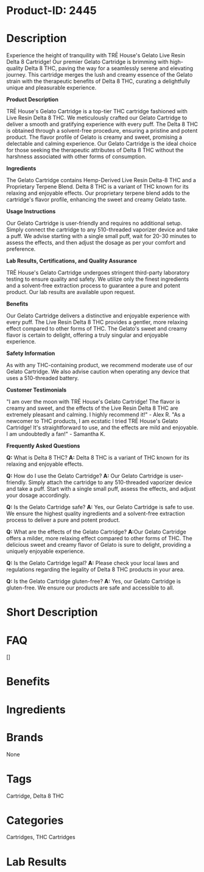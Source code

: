 # Product-ID: 2445

# Description

<div class="flex flex-grow flex-col gap-3">
<div class="flex flex-col items-start gap-4 whitespace-pre-wrap break-words">
<div class="markdown prose w-full break-words dark:prose-invert dark">
<p>Experience the height of tranquility with TRĒ House's Gelato Live Resin Delta 8 Cartridge! Our premier Gelato Cartridge is brimming with high-quality Delta 8 THC, paving the way for a seamlessly serene and elevating journey. This cartridge merges the lush and creamy essence of the Gelato strain with the therapeutic benefits of Delta 8 THC, curating a delightfully unique and pleasurable experience.</p>
<p><strong>Product Description</strong></p>
<p>TRĒ House's Gelato Cartridge is a top-tier THC cartridge fashioned with Live Resin Delta 8 THC. We meticulously crafted our Gelato Cartridge to deliver a smooth and gratifying experience with every puff. The Delta 8 THC is obtained through a solvent-free procedure, ensuring a pristine and potent product. The flavor profile of Gelato is creamy and sweet, promising a delectable and calming experience. Our Gelato Cartridge is the ideal choice for those seeking the therapeutic attributes of Delta 8 THC without the harshness associated with other forms of consumption.</p>
<p><strong>Ingredients</strong></p>
<p>The Gelato Cartridge contains Hemp-Derived Live Resin Delta-8 THC and a Proprietary Terpene Blend. Delta 8 THC is a variant of THC known for its relaxing and enjoyable effects. Our proprietary terpene blend adds to the cartridge's flavor profile, enhancing the sweet and creamy Gelato taste.</p>
<p><strong>Usage Instructions</strong></p>
<p>Our Gelato Cartridge is user-friendly and requires no additional setup. Simply connect the cartridge to any 510-threaded vaporizer device and take a puff. We advise starting with a single small puff, wait for 20-30 minutes to assess the effects, and then adjust the dosage as per your comfort and preference.</p>
<p><strong>Lab Results, Certifications, and Quality Assurance</strong></p>
<p>TRĒ House's Gelato Cartridge undergoes stringent third-party laboratory testing to ensure quality and safety. We utilize only the finest ingredients and a solvent-free extraction process to guarantee a pure and potent product. Our lab results are available upon request.</p>
<p><strong>Benefits</strong></p>
<p>Our Gelato Cartridge delivers a distinctive and enjoyable experience with every puff. The Live Resin Delta 8 THC provides a gentler, more relaxing effect compared to other forms of THC. The Gelato's sweet and creamy flavor is certain to delight, offering a truly singular and enjoyable experience.</p>
<p><strong>Safety Information</strong></p>
<p>As with any THC-containing product, we recommend moderate use of our Gelato Cartridge. We also advise caution when operating any device that uses a 510-threaded battery.</p>
<p><strong>Customer Testimonials</strong></p>
<p>"I am over the moon with TRĒ House's Gelato Cartridge! The flavor is creamy and sweet, and the effects of the Live Resin Delta 8 THC are extremely pleasant and calming. I highly recommend it!" - Alex R. "As a newcomer to THC products, I am ecstatic I tried TRĒ House's Gelato Cartridge! It's straightforward to use, and the effects are mild and enjoyable. I am undoubtedly a fan!" - Samantha K.</p>
<p><strong>Frequently Asked Questions</strong></p>
<p><strong>Q:</strong> What is Delta 8 THC? <strong>A:</strong> Delta 8 THC is a variant of THC known for its relaxing and enjoyable effects.</p>
<p><strong>Q:</strong> How do I use the Gelato Cartridge? <strong>A:</strong> Our Gelato Cartridge is user-friendly. Simply attach the cartridge to any 510-threaded vaporizer device and take a puff. Start with a single small puff, assess the effects, and adjust your dosage accordingly.</p>
<p><strong>Q:</strong> Is the Gelato Cartridge safe? <strong>A:</strong> Yes, our Gelato Cartridge is safe to use. We ensure the highest quality ingredients and a solvent-free extraction process to deliver a pure and potent product.</p>
<p><strong>Q:</strong> What are the effects of the Gelato Cartridge? <strong>A:</strong>Our Gelato Cartridge offers a milder, more relaxing effect compared to other forms of THC. The delicious sweet and creamy flavor of Gelato is sure to delight, providing a uniquely enjoyable experience.</p>
<p><strong>Q:</strong> Is the Gelato Cartridge legal? <strong>A:</strong> Please check your local laws and regulations regarding the legality of Delta 8 THC products in your area.</p>
<p><strong>Q:</strong> Is the Gelato Cartridge gluten-free? <strong>A:</strong> Yes, our Gelato Cartridge is gluten-free. We ensure our products are safe and accessible to all.</p>
</div>
</div>
</div>


# Short Description



# FAQ
[]

# Benefits



# Ingredients



# Brands

None

# Tags

Cartridge, Delta 8 THC

# Categories

Cartridges, THC Cartridges

# Lab Results
